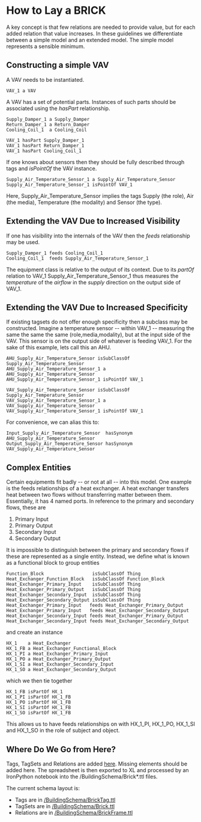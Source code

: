 How to Lay a BRICK
==================

A key concept is that few relations are needed to provide value, but for each added relation that value increases. In these guidelines we differentiate between a simple model and an extended model. The simple model represents a sensible minimum.

Constructing a simple VAV
-------------------------

A VAV needs to be instantiated.

    VAV_1 a VAV

A VAV has a set of potential parts. Instances of such parts should be associated using the *hasPart* relationship.

    Supply_Damper_1 a Supply_Damper
    Return_Damper_1 a Return_Damper
    Cooling_Coil_1  a Cooling_Coil
    
    VAV_1 hasPart Supply_Damper_1
    VAV_1 hasPart Return_Damper_1
    VAV_1 hasPart Cooling_Coil_1

If one knows about sensors then they should be fully described through tags and *isPointOf* the VAV instance.

	Supply_Air_Temperature_Sensor_1 a Supply_Air_Temperature_Sensor
	Supply_Air_Temperature_Sensor_1 isPointOf VAV_1

Here, Supply_Air_Temperature_Sensor implies the tags Supply (the role), Air (the media), Temperature (the modality) and Sensor (the type). 

Extending the VAV Due to Increased Visibility
---------------------------------------------

If one has visibility into the internals of the VAV then the _feeds_ relationship may be used.

    Supply_Damper_1 feeds Cooling_Coil_1
    Cooling_Coil_1  feeds Supply_Air_Temperature_Sensor_1

The equipment class is relative to the output of its context. Due to its *partOf* relation to VAV_1 Supply_Air_Temperature_Sensor_1 thus measures the *temperature* of the *airflow* in the *supply* direction on the output side of VAV_1.

Extending the VAV Due to Increased Specificity
----------------------------------------------

If existing tagsets do not offer enough specificity then a subclass may be constructed. Imagine a temperature sensor -- within VAV_1 -- measuring the same the same the same (role,media,modality), but at the input side of the VAV. This sensor is on the output side of whatever is feeding VAV_1. For the sake of this example, lets call this an AHU.

    AHU_Supply_Air_Temperature_Sensor isSubClassOf Supply_Air_Temperature_Sensor
    AHU_Supply_Air_Temperature_Sensor_1 a AHU_Supply_Air_Temperature_Sensor
	AHU_Supply_Air_Temperature_Sensor_1 isPointOf VAV_1
	
    VAV_Supply_Air_Temperature_Sensor isSubClassOf Supply_Air_Temperature_Sensor
    VAV_Supply_Air_Temperature_Sensor_1 a VAV_Supply_Air_Temperature_Sensor
	VAV_Supply_Air_Temperature_Sensor_1 isPointOf VAV_1

For convenience, we can alias this to:

    Input_Supply_Air_Temperature_Sensor  hasSynonym AHU_Supply_Air_Temperature_Sensor
    Output_Supply_Air_Temperature_Sensor hasSynonym VAV_Supply_Air_Temperature_Sensor

Complex Entities
----------------

Certain equipments fit badly -- or not at all -- into this model. One example is the feeds relationships of a heat exchanger. A heat exchanger transfers heat between two flows without transferring matter between them. Essentially, it has 4 named ports. In reference to the primary and secondary flows, these are

1.    Primary Input
2.    Primary Output
3.    Secondary Input
4.    Secondary Output

It is impossible to distinguish between the primary and secondary flows if these are represented as a single entity. Instead, we define what is known as a functional block to group entities

    Function_Block                  isSubClassOf Thing
    Heat_Exchanger_Function_Block   isSubClassOf Function_Block
    Heat_Exchanger_Primary_Input    isSubClassOf Thing
    Heat_Exchanger_Primary_Output   isSubClassOf Thing
    Heat_Exchanger_Secondary_Input  isSubClassOf Thing
    Heat_Exchanger_Secondary_Output isSubClassOf Thing
    Heat_Exchanger_Primary_Input   feeds Heat_Exchanger_Primary_Output
    Heat_Exchanger_Primary_Input   feeds Heat_Exchanger_Secondary_Output
    Heat_Exchanger_Secondary_Input feeds Heat_Exchanger_Primary_Output
    Heat_Exchanger_Secondary_Input feeds Heat_Exchanger_Secondary_Output

and create an instance

    HX_1    a Heat_Exchanger
	HX_1_FB a Heat_Exchanger_Functional_Block
	HX_1_PI a Heat_Exchanger_Primary_Input
	HX_1_PO a Heat_Exchanger_Primary_Output
	HX_1_SI a Heat_Exchanger_Secondary_Input
	HX_1_SO a Heat_Exchanger_Secondary_Output

which we then tie together

    HX_1_FB isPartOf HX_1
    HX_1_PI isPartOf HX_1_FB
    HX_1_PO isPartOf HX_1_FB
    HX_1_SI isPartOf HX_1_FB
    HX_1_SO isPartOf HX_1_FB

This allows us to have feeds relationships on with HX_1_PI, HX_1_PO, HX_1_SI and HX_1_SO in the role of subject and object. 

Where Do We Go from Here?
-------------------------

Tags, TagSets and Relations are added [here](https://docs.google.com/spreadsheets/d/1QTSu0UxJ7UqRvgTW2P1Q4qudoBbvPqXpEhYiulyjcro/edit#gid=0).  Missing elements should be added here. The spreadsheet is then exported to XL and processed by an IronPython notebook into the /BuildingSchema/Brick*.ttl files. 

The current schema layout is:

-   Tags are in [/BuildingSchema/BrickTag.ttl](https://github.com/BuildSysUniformMetadata/GroundTruth/blob/master/BuildingSchema/BrickTag.ttl)
-   TagSets are in [/BuildingSchema/Brick.ttl](https://github.com/BuildSysUniformMetadata/GroundTruth/blob/master/BuildingSchema/Brick.ttl)
-   Relations are in [/BuildingSchema/BrickFrame.ttl](https://github.com/BuildSysUniformMetadata/GroundTruth/blob/master/BuildingSchema/BrickFrame.ttl)
